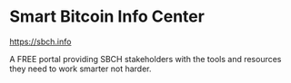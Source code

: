 # Smart Bitcoin Info Center

https://sbch.info

A FREE portal providing SBCH stakeholders with the tools and resources they need to work smarter not harder.
